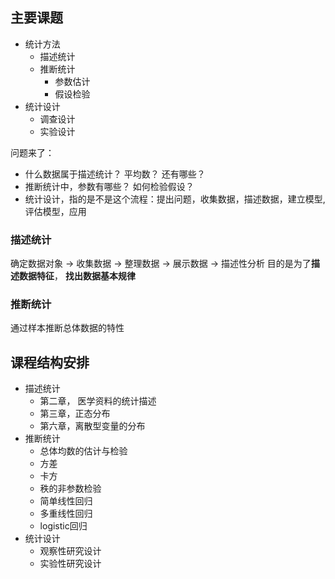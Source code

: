 
## 主要课题

- 统计方法
	- 描述统计
	- 推断统计
		- 参数估计
		- 假设检验
- 统计设计
	- 调查设计
	- 实验设计

问题来了：
- 什么数据属于描述统计？ 平均数？ 还有哪些？
- 推断统计中，参数有哪些？ 如何检验假设？
- 统计设计，指的是不是这个流程：提出问题，收集数据，描述数据，建立模型,  评估模型，应用

### 描述统计

确定数据对象 -> 收集数据 -> 整理数据 -> 展示数据 -> 描述性分析
目的是为了**描述数据特征**， **找出数据基本规律**

### 推断统计

通过样本推断总体数据的特性


##  课程结构安排

- 描述统计
	- 第二章， 医学资料的统计描述
	- 第三章，正态分布
	- 第六章，离散型变量的分布
- 推断统计
	- 总体均数的估计与检验
	- 方差
	- 卡方
	- 秩的非参数检验
	- 简单线性回归
	- 多重线性回归
	- logistic回归
- 统计设计
	- 观察性研究设计
	- 实验性研究设计

